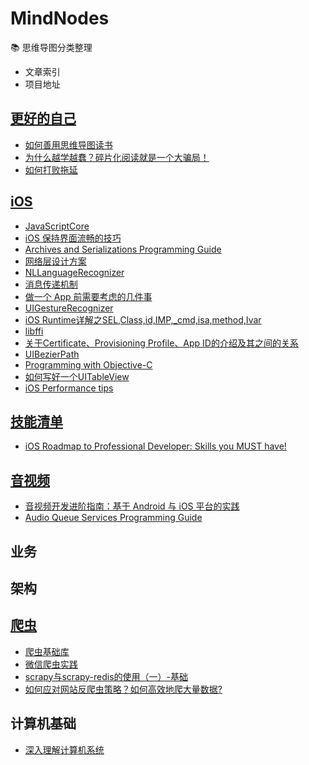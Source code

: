 # MindNodes
📚 思维导图分类整理

- 文章索引
- 项目地址

## [更好的自己](https://github.com/dearbar/MindNodes/tree/master/%E5%A6%82%E4%BD%95%E5%AD%A6%E4%B9%A0)

- [如何善用思维导图读书](http://m.quzhiboapp.com/#!/intro/125)
- [为什么越学越蠢？碎片化阅读就是一个大骗局！](https://www.jianshu.com/p/f98e81fb77a4)
- [如何打败拖延](https://waitbutwhy.com/cn/%E5%A6%82%E4%BD%95%E6%89%93%E8%B4%A5%E6%8B%96%E5%BB%B6%E7%97%87)

## [iOS](https://github.com/dearbar/MindNodes/tree/master/iOS)

- [JavaScriptCore](https://developer.apple.com/documentation/javascriptcore?language=occ)
- [iOS 保持界面流畅的技巧](https://blog.ibireme.com/2015/11/12/smooth_user_interfaces_for_ios/)
- [Archives and Serializations Programming Guide](https://developer.apple.com/library/archive/documentation/Cocoa/Conceptual/Archiving/Archiving.html#//apple_ref/doc/uid/10000047i)
- [网络层设计方案](https://casatwy.com/iosying-yong-jia-gou-tan-wang-luo-ceng-she-ji-fang-an.html)
- [NLLanguage​Recognizer](https://nshipster.com/nllanguagerecognizer/)
- [消息传递机制](https://objccn.io/issue-7-4/)
- [做一个 App 前需要考虑的几件事](http://limboy.me/tech/2016/07/06/starting-an-app.html)
- [UIGestureRecognizer](https://developer.apple.com/documentation/uikit/uigesturerecognizer)
- [iOS Runtime详解之SEL,Class,id,IMP,_cmd,isa,method,Ivar](https://blog.csdn.net/Hello_Hwc/article/details/49682857)
- [libffi](http://www.chiark.greenend.org.uk/doc/libffi-dev/html/Index.html#Index)
- [关于Certificate、Provisioning Profile、App ID的介绍及其之间的关系](https://www.cnblogs.com/cywin888/p/3263027.html)
- [UIBezierPath](https://developer.apple.com/documentation/uikit/uibezierpath)
- [Programming with Objective-C](https://developer.apple.com/library/archive/documentation/Cocoa/Conceptual/ProgrammingWithObjectiveC/Introduction/Introduction.html)
- [如何写好一个UITableView](https://juejin.im/post/5a309c56f265da43094524be)
- [iOS Performance tips](https://www.fadel.io/blog/posts/ios-performance-tips-you-probably-didnt-know/)

## [技能清单](https://github.com/dearbar/MindNodes/tree/master/%E6%8A%80%E8%83%BD%E6%B8%85%E5%8D%95)
- [iOS Roadmap to Professional Developer: Skills you MUST have!](https://www.youtube.com/watch?v=pbhLZMVBlp0&t=65s)

## [音视频](https://github.com/dearbar/MindNodes/tree/master/%E9%9F%B3%E8%A7%86%E9%A2%91)

- [音视频开发进阶指南：基于 Android 与 iOS 平台的实践](https://www.zhihu.com/pub/book/119560110)
- [Audio Queue Services Programming Guide](https://developer.apple.com/library/archive/documentation/MusicAudio/Conceptual/AudioQueueProgrammingGuide/Introduction/Introduction.html#//apple_ref/doc/uid/TP40005343-CH1-SW1)

## 业务

## 架构

## [爬虫](https://github.com/dearbar/MindNodes/tree/master/%E7%88%AC%E8%99%AB)

- [爬虫基础库](https://www.jianshu.com/p/7208c883ea44)
- [微信爬虫实践](https://www.jianshu.com/p/c5f09cd6d535)
- [scrapy与scrapy-redis的使用（一）-基础](https://www.jianshu.com/p/83f4788a5657)
- [如何应对网站反爬虫策略？如何高效地爬大量数据?](https://www.zhihu.com/question/28168585)

## 计算机基础

- [深入理解计算机系统](https://book.douban.com/subject/26912767/)